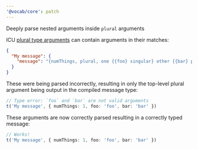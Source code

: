 ```yaml
---
'@vocab/core': patch
---
```


Deeply parse nested arguments inside `plural` arguments

ICU [plural type arguments] can contain arguments in their matches:

```json
{
  "My message": {
    "message": "{numThings, plural, one {{foo} singular} other {{bar} plural}}"
  }
}
```

These were being parsed incorrectly, resulting in only the top-level plural argument being output
in the compiled message type:

```ts
// Type error: `foo` and `bar` are not valid arguments
t('My message', { numThings: 1, foo: 'foo', bar: 'bar' })
```

These arguments are now correctly parsed resulting in a correctly typed message:

```ts
// Works!
t('My message', { numThings: 1, foo: 'foo', bar: 'bar' })
```

[plural type arguments]: https://formatjs.io/docs/core-concepts/icu-syntax/#plural-format
